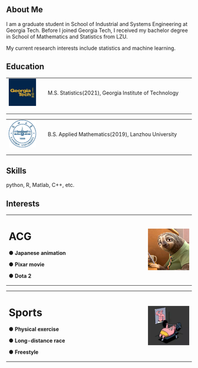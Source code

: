 ## About Me

I am a graduate student in School of Industrial and Systems Engineering at Georgia Tech. Before I joined Georgia Tech, I received my bachelor degree in School of Mathematics and Statistics from LZU. 

My current research interests include statistics and machine learning. 


## Education
<table border="0">
  <tr>
    <td width="20%">
      <img src="/GT logo.jpg" width="80%"><p><b>
    </td>
    <td width="75%">
      M.S. Statistics(2021), Georgia Institute of Technology</b></p>  
    </td>
  </tr>
</table>

<table border="0">
  <tr>
    <td width="20%">
      <img src="/lzu.jpg" width="80%"><p><b>
    </td>
    <td width="75%">
      B.S. Applied Mathematics(2019), Lanzhou University</b></p>  
    </td>
  </tr>
</table>


## Skills

python, R, Matlab, C++, etc.


## Interests
<table border="0">
  <tr>
    <td width="75%">
      <h1>ACG</h1>
      <p><b>● Japanese animation</b></p>
      <p><b>● Pixar movie</b></p>
      <p><b>● Dota 2</b></p>
    </td>
    <td width="25%">
      <img src="/sloth.JPG" width="100%">      
    </td>
  </tr>
</table>

<table border="0">
  <tr>
    <td width="75%">
      <h1>Sports</h1>
      <p><b>● Physical exercise</b></p>
      <p><b>● Long-distance race</b></p>
      <p><b>● Freestyle</b></p>
    </td>
    <td width="25%">
      <img src="/exercise.PNG" width="100%">      
    </td>
  </tr>
</table>
